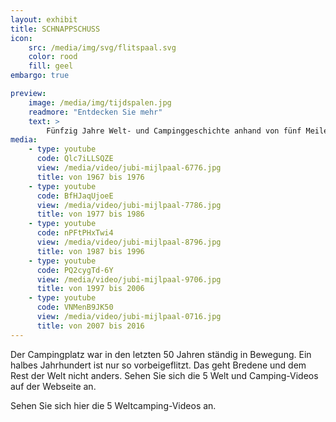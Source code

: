 ```yaml
---
layout: exhibit
title: SCHNAPPSCHUSS
icon: 
    src: /media/img/svg/flitspaal.svg
    color: rood
    fill: geel
embargo: true

preview: 
    image: /media/img/tijdspalen.jpg
    readmore: "Entdecken Sie mehr"
    text: >
        Fünfzig Jahre Welt- und Campinggeschichte anhand von fünf Meilensteinen im Laufe der Zeit
media:
    - type: youtube
      code: Qlc7iLLSQZE
      view: /media/video/jubi-mijlpaal-6776.jpg
      title: von 1967 bis 1976
    - type: youtube
      code: BfHJaqUjoeE
      view: /media/video/jubi-mijlpaal-7786.jpg
      title: von 1977 bis 1986
    - type: youtube
      code: nPFtPHxTwi4
      view: /media/video/jubi-mijlpaal-8796.jpg
      title: von 1987 bis 1996
    - type: youtube
      code: PQ2cygTd-6Y
      view: /media/video/jubi-mijlpaal-9706.jpg
      title: von 1997 bis 2006
    - type: youtube
      code: VNMenB9JK50
      view: /media/video/jubi-mijlpaal-0716.jpg
      title: von 2007 bis 2016
---
```


Der Campingplatz war in den letzten 50 Jahren ständig in Bewegung. Ein halbes Jahrhundert ist nur so vorbeigeflitzt. Das geht Bredene und dem Rest der Welt nicht anders.  Sehen Sie sich die 5 Welt und Camping-Videos auf der Webseite an.

Sehen Sie sich hier die 5 Weltcamping-Videos an. 

